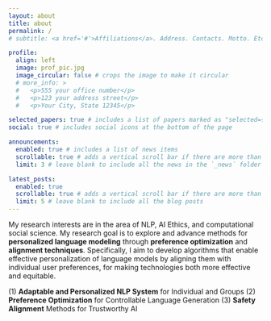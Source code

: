 ```yaml
---
layout: about
title: about
permalink: /
# subtitle: <a href='#'>Affiliations</a>. Address. Contacts. Motto. Etc.

profile:
  align: left
  image: prof_pic.jpg
  image_circular: false # crops the image to make it circular
  # more_info: >
  #   <p>555 your office number</p>
  #   <p>123 your address street</p>
  #   <p>Your City, State 12345</p>

selected_papers: true # includes a list of papers marked as "selected={true}"
social: true # includes social icons at the bottom of the page

announcements:
  enabled: true # includes a list of news items
  scrollable: true # adds a vertical scroll bar if there are more than 3 news items
  limit: 3 # leave blank to include all the news in the `_news` folder

latest_posts:
  enabled: true
  scrollable: true # adds a vertical scroll bar if there are more than 3 new posts items
  limit: 5 # leave blank to include all the blog posts
---
```


My research interests are in the area of NLP, AI Ethics, and computational social science. My
research goal is to explore and advance methods for **personalized language modeling** through
**preference optimization** and **alignment techniques**. Specifically, I aim to develop algorithms that
enable effective personalization of language models by aligning them with individual user
preferences, for making technologies both more effective and equitable.

(1) **Adaptable and Personalized NLP System** for Individual and Groups
(2) **Preference Optimization** for Controllable Language Generation
(3) **Safety Alignment** Methods for Trustworthy AI